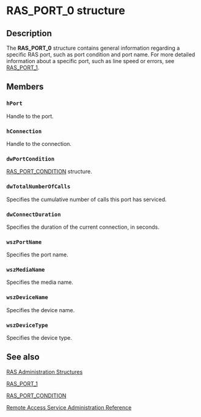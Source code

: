 # RAS_PORT_0 structure

## Description

The
**RAS_PORT_0** structure contains general information regarding a specific RAS port, such as port condition and port name. For more detailed information about a specific port, such as line speed or errors, see
[RAS_PORT_1](https://learn.microsoft.com/windows/desktop/api/mprapi/ns-mprapi-ras_port_1).

## Members

### `hPort`

Handle to the port.

### `hConnection`

Handle to the connection.

### `dwPortCondition`

[RAS_PORT_CONDITION](https://learn.microsoft.com/windows/desktop/api/mprapi/ne-mprapi-ras_port_condition) structure.

### `dwTotalNumberOfCalls`

Specifies the cumulative number of calls this port has serviced.

### `dwConnectDuration`

Specifies the duration of the current connection, in seconds.

### `wszPortName`

Specifies the port name.

### `wszMediaName`

Specifies the media name.

### `wszDeviceName`

Specifies the device name.

### `wszDeviceType`

Specifies the device type.

## See also

[RAS
Administration Structures](https://learn.microsoft.com/windows/desktop/RRAS/ras-administration-structures)

[RAS_PORT_1](https://learn.microsoft.com/windows/desktop/api/mprapi/ns-mprapi-ras_port_1)

[RAS_PORT_CONDITION](https://learn.microsoft.com/windows/desktop/api/mprapi/ne-mprapi-ras_port_condition)

[Remote Access Service Administration Reference](https://learn.microsoft.com/windows/desktop/RRAS/remote-access-service-administration-reference)